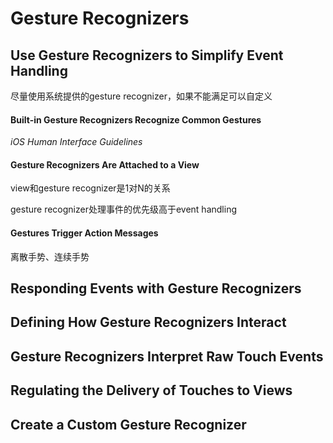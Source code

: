 # Gesture Recognizers

## Use Gesture Recognizers to Simplify Event Handling

尽量使用系统提供的gesture recognizer，如果不能满足可以自定义

#### Built-in Gesture Recognizers Recognize Common Gestures

_iOS Human Interface Guidelines_

#### Gesture Recognizers Are Attached to a View

view和gesture recognizer是1对N的关系

gesture recognizer处理事件的优先级高于event handling

#### Gestures Trigger Action Messages

离散手势、连续手势

## Responding Events with Gesture Recognizers

## Defining How Gesture Recognizers Interact

## Gesture Recognizers Interpret Raw Touch Events

## Regulating the Delivery of Touches to Views

## Create a Custom Gesture Recognizer



